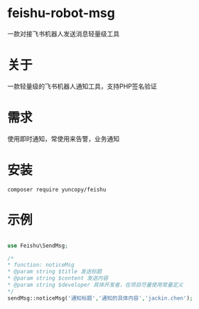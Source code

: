 # feishu-robot-msg
一款对接飞书机器人发送消息轻量级工具


# 关于
一款轻量级的飞书机器人通知工具，支持PHP签名验证

# 需求
使用即时通知，常使用来告警，业务通知

# 安装
```shell
composer require yuncopy/feishu
```



# 示例
```php

use Feishu\SendMsg;

/*
* function: noticeMsg
* @param string $title 发送标题
* @param string $content 发送内容
* @param string $developer 具体开发者，在项目尽量使用常量定义
*/
sendMsg::noticeMsg('通知标题','通知的具体内容','jackin.chen');